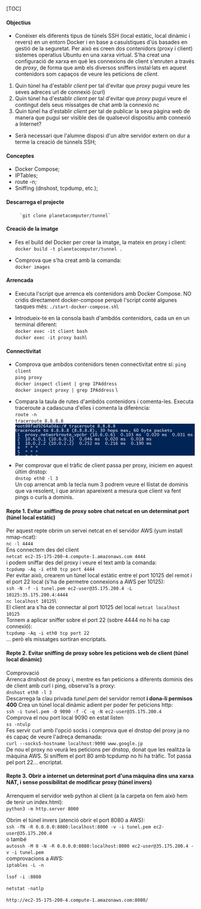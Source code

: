 [TOC]

#### Objectius

- Conèixer els diferents tipus de túnels SSH (local estàtic, local dinàmic i revers) en un entorn Docker i en base a casuístiques d'ús basades en gestió de la seguretat. Per això es creen dos contenidors (proxy i client) sistemes operatius Ubuntu en una xarxa virtual. S'ha creat una configuració de xarxa en què les connexions de client s'enruten a través de *proxy*, de forma que amb els diversos sniffers instal·lats en aquest contenidors som capaços de veure les peticions de *client*. 
1. Quin túnel ha d'establir *client* per tal d'evitar que *proxy* pugui veure les seves adreces url de connexió (curl)
2. Quin túnel ha d'establir *client* per tal d'evitar que *proxy* pugui veure el contingut dels seus missatges de chat amb la connexió nc
3. Quin túnel ha d'establir *client* per tal de publicar la seva pàgina web de manera que pugui ser visible des de qualsevol dispositiu amb connexió a Internet?

- Serà necessari que l'alumne disposi d'un altre servidor extern on dur a terme la creació de túnnels SSH;

#### Conceptes
- Docker Compose;
- IPTables;
- route -n;
- Sniffing (dnshost, tcpdump, etc.);

#### Descarrega el projecte
         `git clone planetacomputer/tunnel`
#### Creació de la imatge
- Fes el build del Docker per crear la imatge, la mateix en proxy i client:
        `docker build -t planetacomputer/tunnel .`
    
- Comprova que s'ha creat amb la comanda:\
        `docker images`
    
#### Arrencada
- Executa l'script que arrenca els contenidors amb Docker Compose. NO cridis directament docker-compose perquè l'script conté algunes tasques més: 
        `./start-docker-compose.sh`\
    
- Introdueix-te en la consola bash d'ambdós contenidors, cada un en un terminal diferent:\
		`docker exec -it client bash`\
		`docker exec -it proxy bash`\
    
#### Connectivitat
- Comprova que ambdos contenidors tenen connectivitat entre sí:
        	`ping client`\
		`ping proxy` \
		`docker inspect client | grep IPAddress`\
		`docker inspect proxy | grep IPAddress` \
- Compara la taula de rutes d'ambdós contenidors i comenta-les. Executa traceroute a cadascuna d'elles i comenta la diferència:  
            `route -n`\
	    `traceroute 8.8.8.8`\
![Alt text](images/traceroute.png?raw=true "Title")
            
- Per comprovar que el tràfic de client passa per proxy, iniciem en aquest últim dnstop:  
`dnstop eth0 -l 3`  
Un cop arrencat amb la tecla num 3 podrem veure el llistat de dominis que va resolent, i que aniran apareixent a mesura que client va fent pings o curls a dominis.


#### Repte 1. Evitar sniffing de proxy sobre chat netcat en un determinat port (túnel local estàtic)
Per aquest repte obrim un servei netcat en el servidor AWS (yum install nmap-ncat):  
`nc -l 4444`  
Ens connectem des del client  
`netcat ec2-35-175-200-4.compute-1.amazonaws.com 4444`  
i podem sniffar des del proxy i veure el text amb la comanda:  
`tcpdump -Aq -i eth0 tcp port 4444`  
Per evitar això, crearem un túnel local estàtic entre el port 10125 del remot i el port 22 local (s'ha de permetre connexions a AWS per 10125):  
`ssh -N -f -i tunel.pem ec2-user@35.175.200.4 -L 10125:35.175.200.4:4444`\
`nc localhost 10125`\  
El client ara s'ha de connectar al port 10125 del local
`netcat localhost 10125`\
Tornem a aplicar sniffer sobre el port 22 (sobre 4444 no hi ha cap connexió):  
`tcpdump -Aq -i eth0 tcp port 22`  
... però els missatges sortiran encriptats.

#### Repte 2. Evitar sniffing de proxy sobre les peticions web de client (túnel local dinàmic)
Comprovació  
	Arrenca dnshost de proxy i, mentre es fan peticions a diferents dominis des de client amb curl i ping, observa'ls a proxy:  
	`dnshost eth0 -l 3`  
	Descarrega la clau privada *tunel.pem* del servidor remot **i dona-li permisos 400**
	Crea un túnel local dinàmic adient per poder fer peticions http:  
	`ssh -i tunel.pem -D 9090 -f -C -q -N ec2-user@35.175.200.4`  
	Comprova el nou port local 9090 en estat listen  
	`ss -ntulp`  
	Fes servir curl amb l'opció socks i comprova que el dnstop del proxy ja no és capaç de veure l'adreça demanada:  
	`curl --socks5-hostname localhost:9090 www.google.jp`\
	De nou el proxy no veurà les peticions per dnstop, donat que les realitza la màquina AWS. Si sniffem el port 80 amb tcpdump no hi ha tràfic. Tot passa pel port 22... encriptat.

#### Repte 3. Obrir a internet un determinat port d'una màquina dins una xarxa NAT, i sense possibilitat de modificar proxy (túnel invers)
Arrenquem el servidor web python al client (a la carpeta on fem això hem de tenir un index.html):  
`python3 -m http.server 8000`

Obrim el túnel invers (atenció obrir el port 8080 a AWS):  
`ssh -fN -R 0.0.0.0:8080:localhost:8000 -v -i tunel.pem ec2-user@35.175.200.4`\
o també  
`autossh -M 0 -N -R 0.0.0.0:8080:localhost:8000 ec2-user@35.175.200.4 -v -i tunel.pem`  
comprovacions a AWS:\
`iptables -L -n`

`lsof -i :8080`

`netstat -natlp`

`http://ec2-35-175-200-4.compute-1.amazonaws.com:8080/`
